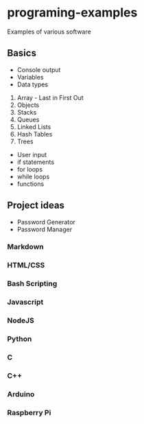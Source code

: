 # programing-examples
Examples of various software

## Basics
- Console output
- Variables
- Data types
 1. Array - Last in First Out
 2. Objects
 3. Stacks
 4. Queues
 5. Linked Lists
 6. Hash Tables
 7. Trees
- User input
- if statements
- for loops
- while loops
- functions

## Project ideas
- Password Generator
- Password Manager

### Markdown

### HTML/CSS

### Bash Scripting

### Javascript

### NodeJS

### Python

### C

### C++

### Arduino

### Raspberry Pi